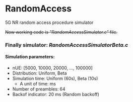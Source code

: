 # RandomAccess
5G NR random access procedure simulator

~~Now working code is *"RandomAccessSimulator.c"* file.~~

### Finally simulator: *RandomAccessSimulatorBeta.c*

#### Simulation parameters:
- nUE: [5000, 10000, 20000, ..., 100000]
- Distribution: Uniform, Beta
- Simulation time: Uniform (60s), Beta (10s)
    - A unit of time: ms
- Number of preambles: 64
- Backof indicator: 20 ms (Random backoff)